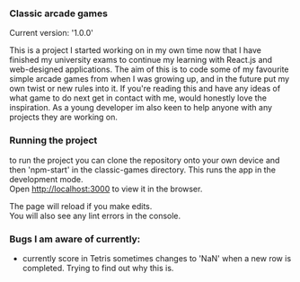 ### Classic arcade games

Current version: '1.0.0'

This is a project I started working on in my own time now that I have finished my university exams to continue my learning
with React.js and web-designed applications. The aim of this is to code some of my favourite simple arcade games from when I
was growing up, and in the future put my own twist or new rules into it. If you're reading this and have any ideas of what
game to do next get in contact with me, would honestly love the inspiration. As a young developer im also keen to help anyone
with any projects they are working on.

### Running the project

to run the project you can clone the repository onto your own device and then 'npm-start' in the classic-games directory. This runs the app in the development mode.\
Open [http://localhost:3000](http://localhost:3000) to view it in the browser.

The page will reload if you make edits.\
You will also see any lint errors in the console.

### Bugs I am aware of currently:

- currently score in Tetris sometimes changes to 'NaN' when a new row is completed. Trying to find out why this is.
